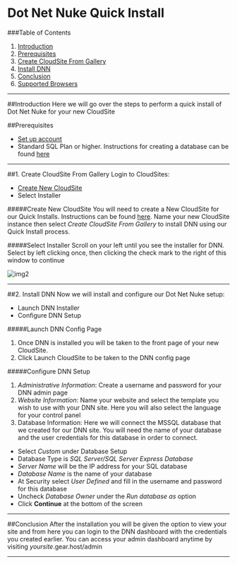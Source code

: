 Dot Net Nuke Quick Install 
==================

###Table of Contents
1. [Introduction](#user-content-introduction)
2. [Prerequisites](#user-content-prerequisites)
3. [Create CloudSite From Gallery](#user-content-1-creat-cloudsite-from-gallery)
4. [Install DNN](#user-content-2-install-dnn)
5. [Conclusion](#user-content-conclusion)
6. [Supported Browsers](#user-content-supported-browsers)

***

##Introduction
Here we will go over the steps to perform a quick install of Dot Net Nuke for your new CloudSite 

##Prerequisites
 
* [Set up account](https://my.gearhost.com/login.aspx)
* Standard SQL Plan or higher. Instructions for creating a database can be found [here](https://github.com/GearHost/docs/blob/master/how-to-restore-a-database.md) 

***
##1. Create CloudSite From Gallery
Login to CloudSites:
 
* [Create New CloudSite](https://github.com/GearHost/docs/blob/master/create-a-cloudsite.md)
* Select Installer

#####Create New CloudSite
You will need to create a New CloudSite for our Quick Installs. Instructions can be found [here](https://github.com/GearHost/docs/blob/master/create-a-cloudsite.md). Name your new CloudSite instance then select *Create CloudSite From Gallery* to install DNN using our Quick Install process.


#####Select Installer
Scroll on your left until you see the installer for DNN. Select by left clicking once, then clicking the check mark to the right of this window to continue 

![img2](http://i.imgur.com/mtO0doC.png)
***



##2. Install DNN
Now we will install and configure our Dot Net Nuke setup:
 
* Launch DNN Installer
* Configure DNN Setup
 
#####Launch DNN Config Page
1. Once DNN is installed you will be taken to the front page of your new CloudSite.
2. Click Launch CloudSite to be taken to the DNN config page

#####Configure DNN Setup
1. *Administrative Information*: Create a username and password for your DNN admin page
2. *Website Information*: Name your website and select the template you wish to use with your DNN site. Here you will also select the language for your control panel
3. Database Information: Here we will connect the MSSQL database that we created for our DNN site. You will need the name of your database and the user credentials for this database in order to connect.
 * Select *Custom* under Database Setup
 * Database Type is *SQL Server/SQL Server Express Database*
 * *Server Name* will be the IP address for your SQL database
 * *Database Name* is the name of your database
 * At Security select *User Defined* and fill in the username and password for this database
 * Uncheck *Database Owner* under the *Run database as* option
 * Click **Continue** at the bottom of the screen

***
##Conclusion
After the installation you will be given the option to view your site and from here you can login to the DNN dashboard with the credentials you created earlier. You can access your admin dashboard anytime by visiting *yoursite*.gear.host/admin 
***



